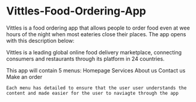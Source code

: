 # Vittles-Food-Ordering-App
Vittles is a food ordering app that allows people to order food even at wee hours of the night when most eateries close their places. The app opens with this description below:

Vittles  is a leading global online food delivery marketplace, connecting consumers and restaurants through its platform in 24 countries.

This app will contain 5 menus:
    Homepage
    Services
    About us
    Contact us
    Make an order
    
    Each menu has detailed to ensure that the user user understands the content and made easier for the user to naviagte through the app
    
